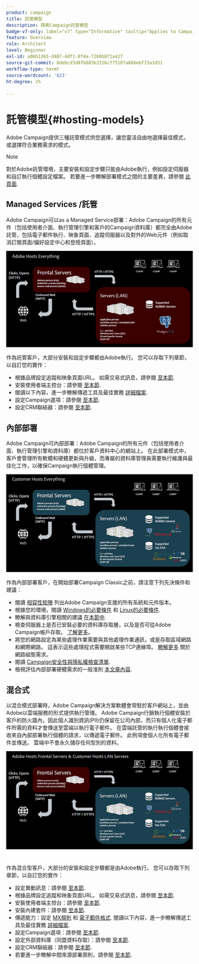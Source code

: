```yaml
---
product: campaign
title: 託管模型
description: 探索Campaign託管模型
badge-v7-only: label="v7" type="Informative" tooltip="Applies to Campaign Classic v7 only"
feature: Overview
role: Architect
level: Beginner
exl-id: a06b1365-d487-4df1-8f4a-7268b871a427
source-git-commit: 8debcd3d8fb883b3316cf75187a86bebf15a1d31
workflow-type: tm+mt
source-wordcount: '623'
ht-degree: 2%

---
```


# 託管模型{#hosting-models}



Adobe Campaign提供三種託管模式供您選擇，讓您靈活自由地選擇最佳模式，或選擇符合業務需求的模式。

>[!NOTE]
>
>對於Adobe託管環境，主要安裝和設定步驟只能由Adobe執行，例如設定伺服器和自訂執行個體設定檔案。 若要進一步瞭解部署模式之間的主要差異，請參閱 [此頁面](../../installation/using/capability-matrix.md).

## Managed Services /託管

Adobe Campaign可以as a Managed Service部署：Adobe Campaign的所有元件（包括使用者介面、執行管理引擎和客戶的Campaign資料庫）都完全由Adobe託管，包括電子郵件執行、映象頁面、追蹤伺服器以及對外的Web元件（例如取消訂閱頁面/偏好設定中心和登陸頁面）。

![](assets/deployment_hosted.png)

作為託管客戶，大部分安裝和設定步驟都由Adobe執行。 您可以存取下列章節，以自訂您的實作：

* 根據品牌設定追蹤和映象頁面URL。 如需交易式訊息，請參閱 [至本節](../../message-center/using/additional-configurations.md#configuring-multibranding).
* 安裝使用者端主控台：請參閱 [至本節](../../installation/using/installing-the-client-console.md).
* 閱讀以下內容，進一步瞭解傳遞工具及最佳實務 [詳細檔案](../../delivery/using/about-deliverability.md).
* 設定Campaign選項：請參閱 [至本節](../../installation/using/configuring-campaign-options.md).
* 設定CRM聯結器：請參閱 [至本節](../../platform/using/crm-connectors.md).

## 內部部署

Adobe Campaign可內部部署：Adobe Campaign的所有元件（包括使用者介面、執行管理引擎和資料庫）都位於客戶資料中心的網站上。 在此部署模式中，客戶會管理所有軟體和硬體更新與升級，而專屬的資料庫管理員需要執行維護與最佳化工作，以確保Campaign執行個體管理。

![](assets/deployment_onpremise.png)

作為內部部署客戶，在開始部署Campaign Classic之前，請注意下列先決條件和建議：

* 閱讀 [相容性矩陣](../../rn/using/compatibility-matrix.md) 列出Adobe Campaign支援的所有系統和元件版本。
* 根據您的環境，閱讀 [Windows的必要條件](../../installation/using/prerequisites-of-campaign-installation-in-windows.md) 和 [Linux的必要條件](../../installation/using/prerequisites-of-campaign-installation-in-linux.md).
* 瞭解與資料庫引擎相關的建議 [在本節中](../../installation/using/database.md).
* 檢查伺服器上是否已安裝必要的資料庫存取層，以及是否可從Adobe Campaign帳戶存取。 [了解更多](../../installation/using/application-server.md)。
* 將您的網路設定為某些處理作業需要與其他處理作業通訊，或是存取區域網路和網際網路。 這表示這些處理程式需要開啟某些TCP連線埠。 [瞭解更多](../../installation/using/network-configuration.md) 關於網路組態需求。
* 閱讀 [Campaign安全性與隱私權檢查清單](https://helpx.adobe.com/tw/campaign/kb/acc-security.html).
* 檢視評估內部部署硬體需求的一般准則 [本文章內容](https://helpx.adobe.com/tw/campaign/kb/hardware-sizing-guide.html).

## 混合式

以混合模式部署時，Adobe Campaign解決方案軟體會常駐於客戶網站上，並由Adobe以雲端服務的形式提供執行管理。 Adobe Campaign行銷執行個體安裝於客戶的防火牆內，因此個人識別資訊(PII)仍保留在公司內部，而只有個人化電子郵件所需的資料才會傳送至雲端以執行電子郵件。 在雲端託管的執行執行個體會接收來自內部部署執行個體的請求，以傳遞電子郵件。 此例項會個人化所有電子郵件並傳送。 雲端中不會永久儲存任何型別的資料。

![](assets/deployment_hybrid.png)

作為混合型客戶，大部分的安裝和設定步驟都是由Adobe執行。 您可以存取下列章節，以自訂您的實作：

* 設定異動訊息：請參閱 [至本節](../../message-center/using/transactional-messaging-architecture.md).
* 根據品牌設定追蹤和映象頁面URL。 如需交易式訊息，請參閱 [至本節](../../message-center/using/additional-configurations.md#configuring-multibranding).
* 安裝使用者端主控台：請參閱 [至本節](../../installation/using/installing-the-client-console.md).
* 安裝內建套件：請參閱 [至本節](../../installation/using/installing-campaign-standard-packages.md).
* 傳遞能力：設定 [MX規則](../../installation/using/email-deliverability.md#mx-configuration) 和 [電子郵件格式](../../installation/using/email-deliverability.md#managing-email-formats). 閱讀以下內容，進一步瞭解傳遞工具及最佳實務 [詳細檔案](../../delivery/using/about-deliverability.md).
* 設定Campaign選項：請參閱 [至本節](../../installation/using/configuring-campaign-options.md).
* 設定外部資料庫（同盟資料存取）：請參閱 [至本節](../../installation/using/about-fda.md).
* 設定CRM聯結器：請參閱 [至本節](../../platform/using/crm-connectors.md).
* 若要進一步瞭解中間來源部署原則，請參閱 [至本節](../../installation/using/mid-sourcing-deployment.md).
